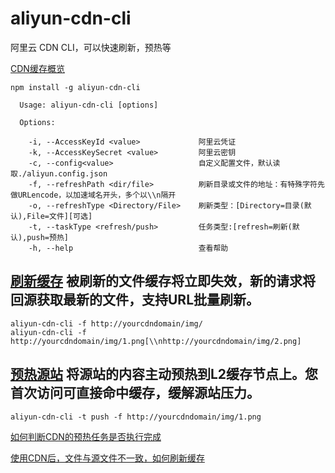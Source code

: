 # aliyun-cdn-cli
阿里云 CDN CLI，可以快速刷新，预热等

[CDN缓存概览](https://help.aliyun.com/document_detail/120427.html)

```
npm install -g aliyun-cdn-cli
```
```
  Usage: aliyun-cdn-cli [options]

  Options:

    -i, --AccessKeyId <value>             阿里云凭证
    -k, --AccessKeySecret <value>         阿里云密钥
    -c, --config<value>                   自定义配置文件，默认读取./aliyun.config.json
    -f, --refreshPath <dir/file>          刷新目录或文件的地址：有特殊字符先做URLencode，以加速域名开头，多个以\\n隔开
    -o, --refreshType <Directory/File>    刷新类型：[Directory=目录(默认),File=文件][可选]
    -t, --taskType <refresh/push>         任务类型:[refresh=刷新(默认),push=预热]
    -h, --help                            查看帮助
```
## [刷新缓存](https://help.aliyun.com/document_detail/91164.html) 被刷新的文件缓存将立即失效，新的请求将回源获取最新的文件，支持URL批量刷新。
```
aliyun-cdn-cli -f http://yourcdndomain/img/
aliyun-cdn-cli -f http://yourcdndomain/img/1.png[\\nhttp://yourcdndomain/img/2.png]
```

## [预热源站](https://help.aliyun.com/document_detail/91161.html) 将源站的内容主动预热到L2缓存节点上。您首次访问可直接命中缓存，缓解源站压力。
```
aliyun-cdn-cli -t push -f http://yourcdndomain/img/1.png
```
[如何判断CDN的预热任务是否执行完成](https://help.aliyun.com/document_detail/40132.htm?spm=a2c4g.11186623.0.0.6a9473fe41cTBp)

[使用CDN后，文件与源文件不一致，如何刷新缓存](https://help.aliyun.com/document_detail/147730.html)